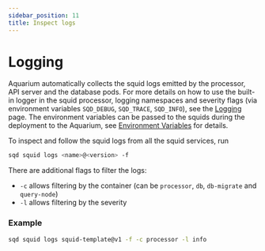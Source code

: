 ```yaml
---
sidebar_position: 11
title: Inspect logs
---
```


# Logging

Aquarium automatically collects the squid logs emitted by the processor, API server and the database pods. For more details on how to use the built-in logger in the squid processor, logging namespaces and severity flags (via environment variables `SQD_DEBUG`, `SQD_TRACE`, `SQD_INFO`), see the [Logging](/develop-a-squid/logging) page. The environment variables can be passed to the squids during the deployment to the Aquarium, see [Environment Variables](/deploy-squid/env-variables/#environment-variables-1) for details.


To inspect and follow the squid logs from all the squid services, run
```bash
sqd squid logs <name>@<version> -f
```

There are additional flags to filter the logs:
- `-c` allows filtering by the container (can be `processor`, `db`, `db-migrate` and `query-node`)
- `-l` allows filtering by the severity

### Example 

```bash
sqd squid logs squid-template@v1 -f -c processor -l info
```
